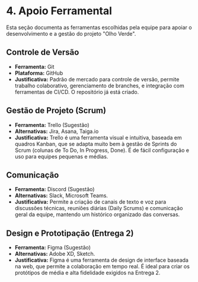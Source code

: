 # 4. Apoio Ferramental

Esta seção documenta as ferramentas escolhidas pela equipe para apoiar o desenvolvimento e a gestão do projeto "Olho Verde".

## Controle de Versão

*   **Ferramenta:** Git
*   **Plataforma:** GitHub
*   **Justificativa:** Padrão de mercado para controle de versão, permite trabalho colaborativo, gerenciamento de branches, e integração com ferramentas de CI/CD. O repositório já está criado.

## Gestão de Projeto (Scrum)

*   **Ferramenta:** Trello (Sugestão)
*   **Alternativas:** Jira, Asana, Taiga.io
*   **Justificativa:** Trello é uma ferramenta visual e intuitiva, baseada em quadros Kanban, que se adapta muito bem à gestão de Sprints do Scrum (colunas de To Do, In Progress, Done). É de fácil configuração e uso para equipes pequenas e médias.

## Comunicação

*   **Ferramenta:** Discord (Sugestão)
*   **Alternativas:** Slack, Microsoft Teams.
*   **Justificativa:** Permite a criação de canais de texto e voz para discussões técnicas, reuniões diárias (Daily Scrums) e comunicação geral da equipe, mantendo um histórico organizado das conversas.

## Design e Prototipação (Entrega 2)

*   **Ferramenta:** Figma (Sugestão)
*   **Alternativas:** Adobe XD, Sketch.
*   **Justificativa:** Figma é uma ferramenta de design de interface baseada na web, que permite a colaboração em tempo real. É ideal para criar os protótipos de média e alta fidelidade exigidos na Entrega 2.
